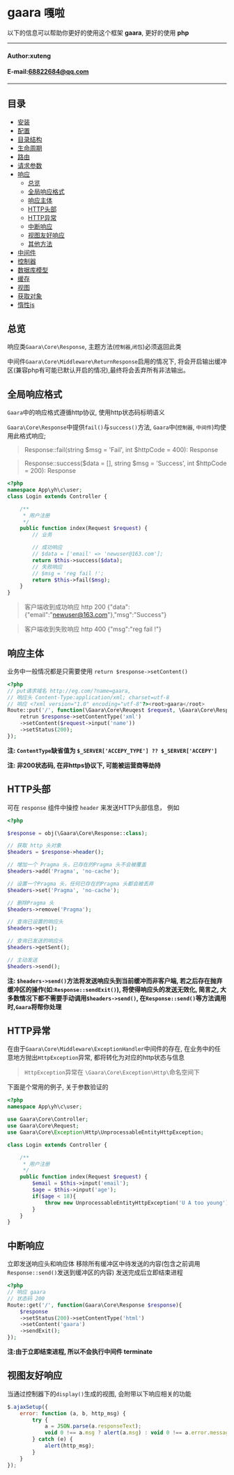 **gaara** `嘎啦`
==========================
以下的信息可以帮助你更好的使用这个框架 **gaara**, 更好的使用 **php**
****
#### Author:xuteng
#### E-mail:68822684@qq.com
****
## 目录
* [安装](/helper/install.md)
* [配置](/helper/configure.md)
* [目录结构](/helper/catalog.md)
* [生命周期](/helper/cycle.md)
* [路由](/helper/route.md)
* [请求参数](/helper/request.md)
* [响应](/helper/response.md)
    * [总览](#总览)
    * [全局响应格式](#全局响应格式)
    * [响应主体](#响应主体)
    * [HTTP头部](#HTTP头部)
    * [HTTP异常](#HTTP异常)
    * [中断响应](#中断响应)
    * [视图友好响应](#视图友好响应)
    * [其他方法](#其他方法)
* [中间件](/helper/middleware.md)
* [控制器](/helper/controller.md)
* [数据库模型](/helper/model.md)
* [缓存](/helper/cache.md)
* [视图](/helper/view.md)
* [获取对象](/helper/getobj.md)
* [惰性js](/helper/inertjs.md)

## 总览

响应类`Gaara\Core\Response`, 主题方法(`控制器`,`闭包`)必须返回此类

中间件`Gaara\Core\Middleware\ReturnResponse`启用的情况下, 将会开启输出缓冲区(兼容php有可能已默认开启的情况),最终将会丢弃所有非法输出。

## 全局响应格式

`Gaara`中的响应格式遵循http协议, 使用http状态码标明语义

`Gaara\Core\Response`中提供`fail()`与`success()`方法, `Gaara`中(`控制器`, `中间件`)均使用此格式响应;

> Response::fail(string $msg = 'Fail', int $httpCode = 400): Response

> Response::success($data = [], string $msg = 'Success', int $httpCode = 200): Response

```php
<?php
namespace App\yh\c\user;
class Login extends Controller {

    /**
     * 用户注册
     */
    public function index(Request $request) {
        // 业务

        // 成功响应
        // $data = ['email' => 'newuser@163.com'];
        return $this->success($data);
        // 失败响应
        // $msg = 'reg fail !';
        return $this->fail($msg);
    }
}
```

> 客户端收到成功响应 http 200
{"data":{"email":"newuser@163.com"},"msg":"Success"}

> 客户端收到失败响应 http 400
{"msg":"reg fail !"}


## 响应主体

业务中一般情况都是只需要使用 `return $response->setContent()`

```php
<?php
// put请求域名 http://eg.com/?name=gaara,
// 响应头 Content-Type:application/xml; charset=utf-8
// 响应 <?xml version="1.0" encoding="utf-8"?><root>gaara</root>
Route::put('/', function(\Gaara\Core\Reuqest $request, \Gaara\Core\Response $response){
    retrun $response->setContentType('xml')
    ->setContent($request->input('name'))
    ->setStatus(200);
});
```

**注: `ContentType`缺省值为 `$_SERVER['ACCEPY_TYPE'] ?? $_SERVER['ACCEPY']`**

**注: 非200状态码, 在非https协议下, 可能被运营商等劫持**


## HTTP头部

可在 `response` 组件中操控 `header` 来发送HTTP头部信息， 例如

```php
<?php

$response = obj(\Gaara\Core\Response::class);

// 获取 http 头对象
$headers = $response->header();

// 增加一个 Pragma 头，已存在的Pragma 头不会被覆盖
$headers->add('Pragma', 'no-cache');

// 设置一个Pragma 头，任何已存在的Pragma 头都会被丢弃
$headers->set('Pragma', 'no-cache');

// 删除Pragma 头
$headers->remove('Pragma');

// 查询已设置的响应头
$headers->get();

// 查询已发送的响应头
$headers->getSent();

// 主动发送
$headers->send();

```
**注: `$headers->send()`方法将发送响应头到当前缓冲而非客户端, 若之后存在抛弃缓冲区的操作(如:`Response::sendExit()`), 将使得响应头的发送无效化, 简言之, 大多数情况下都不需要手动调用`$headers->send()`, 在`Response::send()`等方法调用时,`Gaara`将帮你处理**

## HTTP异常

在由于`Gaara\Core\Middleware\ExceptionHandler`中间件的存在, 在业务中的任意地方抛出`HttpException`异常, 都将转化为对应的http状态与信息

> `HttpException`异常在 `\Gaara\Core\Exception\Http\`命名空间下

下面是个常用的例子, 关于参数验证的

```php
<?php
namespace App\yh\c\user;

use Gaara\Core\Controller;
use Gaara\Core\Request;
use Gaara\Core\Exception\Http\UnprocessableEntityHttpException;

class Login extends Controller {

    /**
     * 用户注册
     */
    public function index(Request $request) {
        $email = $this->input('email');
        $age = $this->input('age');
        if($age < 18){
            throw new UnprocessableEntityHttpException('U A too young')
        }
    }
}
```

## 中断响应

立即发送响应头和响应体
移除所有缓冲区中待发送的内容(包含之前调用`Response::send()`发送到缓冲区的内容)
发送完成后立即结束进程

```php
<?php
// 响应 gaara
// 状态码 200
Route::get('/', function(Gaara\Core\Response $response){
    $response
    ->setStatus(200)->setContentType('html')
    ->setContent('gaara')
    ->sendExit();
});
```

**注:由于立即结束进程, 所以不会执行中间件 terminate**

## 视图友好响应

当通过控制器下的`display()`生成的视图, 会附带以下响应相关的功能

```js
$.ajaxSetup({
    error: function (a, b, http_msg) {
		try {
			a = JSON.parse(a.responseText);
			void 0 !== a.msg ? alert(a.msg) : void 0 !== a.error.message && alert(a.error.message);
		} catch (e) {
			alert(http_msg);
		}
	}
});
```
